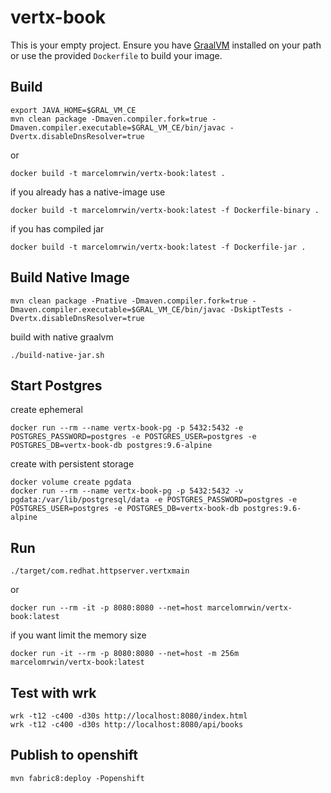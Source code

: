 # vertx-book

This is your empty project. Ensure you have [GraalVM](https://www.graalvm.org) installed
on your path or use the provided `Dockerfile` to build your image.

## Build
```
export JAVA_HOME=$GRAL_VM_CE
mvn clean package -Dmaven.compiler.fork=true -Dmaven.compiler.executable=$GRAL_VM_CE/bin/javac -Dvertx.disableDnsResolver=true
```

or

`docker build -t marcelomrwin/vertx-book:latest .` 

if you already has a native-image use 

`docker build -t marcelomrwin/vertx-book:latest -f Dockerfile-binary .`

if you has compiled jar

```
docker build -t marcelomrwin/vertx-book:latest -f Dockerfile-jar .
```

## Build Native Image

```
mvn clean package -Pnative -Dmaven.compiler.fork=true -Dmaven.compiler.executable=$GRAL_VM_CE/bin/javac -DskiptTests -Dvertx.disableDnsResolver=true
```
build with native graalvm

```
./build-native-jar.sh
```

## Start Postgres

create ephemeral

```
docker run --rm --name vertx-book-pg -p 5432:5432 -e POSTGRES_PASSWORD=postgres -e POSTGRES_USER=postgres -e POSTGRES_DB=vertx-book-db postgres:9.6-alpine
```

create with persistent storage

```
docker volume create pgdata
docker run --rm --name vertx-book-pg -p 5432:5432 -v pgdata:/var/lib/postgresql/data -e POSTGRES_PASSWORD=postgres -e POSTGRES_USER=postgres -e POSTGRES_DB=vertx-book-db postgres:9.6-alpine
```

## Run

`./target/com.redhat.httpserver.vertxmain`

or

`docker run --rm -it -p 8080:8080 --net=host marcelomrwin/vertx-book:latest`

if you want limit the memory size

`docker run -it --rm -p 8080:8080 --net=host -m 256m marcelomrwin/vertx-book:latest`


## Test with wrk

```
wrk -t12 -c400 -d30s http://localhost:8080/index.html
wrk -t12 -c400 -d30s http://localhost:8080/api/books
```

## Publish to openshift

`mvn fabric8:deploy -Popenshift`

